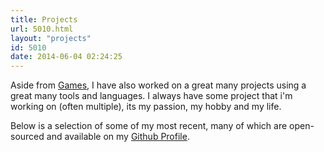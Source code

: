 ```yaml
---
title: Projects
url: 5010.html
layout: "projects"
id: 5010
date: 2014-06-04 02:24:25
---
```


Aside from [Games](https://www.mikecann.co.uk/games/), I have also worked on a great many projects using a great many tools and languages. I always have some project that i'm working on (often multiple), its my passion, my hobby and my life.

Below is a selection of some of my most recent, many of which are open-sourced and available on my [Github Profile](https://github.com/mikecann).